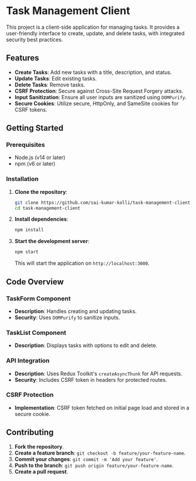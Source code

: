 # Task Management Client

This project is a client-side application for managing tasks. It provides a user-friendly interface to create, update, and delete tasks, with integrated security best practices.

## Features

- **Create Tasks**: Add new tasks with a title, description, and status.
- **Update Tasks**: Edit existing tasks.
- **Delete Tasks**: Remove tasks.
- **CSRF Protection**: Secure against Cross-Site Request Forgery attacks.
- **Input Sanitization**: Ensure all user inputs are sanitized using `DOMPurify`.
- **Secure Cookies**: Utilize secure, HttpOnly, and SameSite cookies for CSRF tokens.

## Getting Started

### Prerequisites

- Node.js (v14 or later)
- npm (v6 or later)

### Installation

1. **Clone the repository**:

    ```bash
    git clone https://github.com/sai-kumar-kolli/task-management-client.git
    cd task-management-client
    ```

2. **Install dependencies**:

    ```bash
    npm install
    ```

3. **Start the development server**:

    ```bash
    npm start
    ```

    This will start the application on `http://localhost:3000`.

## Code Overview

### TaskForm Component

- **Description**: Handles creating and updating tasks.
- **Security**: Uses `DOMPurify` to sanitize inputs.

### TaskList Component

- **Description**: Displays tasks with options to edit and delete.

### API Integration

- **Description**: Uses Redux Toolkit's `createAsyncThunk` for API requests.
- **Security**: Includes CSRF token in headers for protected routes.

### CSRF Protection

- **Implementation**: CSRF token fetched on initial page load and stored in a secure cookie.

## Contributing

1. **Fork the repository**.
2. **Create a feature branch**: `git checkout -b feature/your-feature-name`.
3. **Commit your changes**: `git commit -m 'Add your feature'`.
4. **Push to the branch**: `git push origin feature/your-feature-name`.
5. **Create a pull request**.

